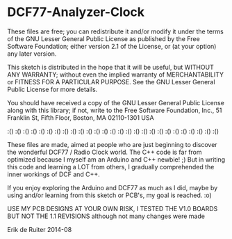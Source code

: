 DCF77-Analyzer-Clock
====================
  These files are free; you can redistribute it and/or
  modify it under the terms of the GNU Lesser General Public
  License as published by the Free Software Foundation; either
  version 2.1 of the License, or (at your option) any later version.

  This sketch is distributed in the hope that it will be useful,
  but WITHOUT ANY WARRANTY; without even the implied warranty of
  MERCHANTABILITY or FITNESS FOR A PARTICULAR PURPOSE.  See the GNU
  Lesser General Public License for more details.

  You should have received a copy of the GNU Lesser General Public
  License along with this library; if not, write to the Free Software
  Foundation, Inc., 51 Franklin St, Fifth Floor, Boston, MA  02110-1301  USA

  :() :() :() :() :() :() :() :() :() :() :() :() :() :() :() :() :() :() :() :() :() :() :() :() :() :() :()

  These files are made, aimed at people who are just beginning to discover the wonderful DCF77 / Radio Clock world.
  The C++ code is far from optimized because I myself am an Arduino and C++ newbie! ;)
  But in writing this code and learning a LOT from others, I gradually comprehended the inner workings of
  DCF and C++.

  If you enjoy exploring the Arduino and DCF77 as much as I did, maybe by using and/or learning from this
  sketch or PCB's, my goal is reached. :o)

  USE MY PCB DESIGNS AT YOUR OWN RISK, I TESTED THE V1.0 BOARDS BUT NOT THE 1.1 REVISIONS 
  although not many changes were made
  
  Erik de Ruiter
  2014-08
